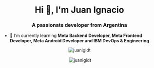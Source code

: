 <h1 align="center">Hi 👋, I'm Juan Ignacio</h1>
<h3 align="center">A passionate developer from Argentina</h3>

- 🌱 I’m currently learning **Meta Backend Developer, Meta Frontend Developer, Meta Android Developer and IBM DevOps & Engineering**

<p align="center"> <img src="https://komarev.com/ghpvc/?username=juanigidt&label=views&color=0e75b6&style=flat" alt="juanigidt" /> </p>

<p align="center">&nbsp;<img align="center" src="https://github-readme-stats.vercel.app/api?username=juanigidt&show_icons=true&theme=dark&locale=en" alt="juanigidt" /></p>
